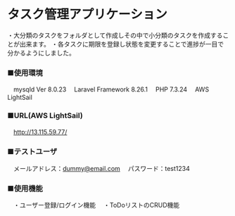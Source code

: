 # タスク管理アプリケーション
 ・大分類のタスクをフォルダとして作成しその中で小分類のタスクを作成することが出来ます。
 ・各タスクに期限を登録し状態を変更することで進捗が一目で分かるようにしました。


### ■使用環境
　mysqld  Ver 8.0.23
　Laravel Framework 8.26.1
　PHP 7.3.24
　AWS LightSail

### ■URL(AWS LightSail)
　http://13.115.59.77/

### ■テストユーザ
　メールアドレス：dummy@email.com
　パスワード：test1234

### ■使用機能
　・ユーザー登録/ログイン機能
　・ToDoリストのCRUD機能
